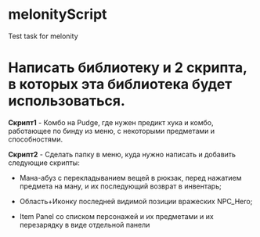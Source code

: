 # melonityScript
Test task for melonity

<h1>Написать библиотеку и 2 скрипта, в которых эта библиотека будет использоваться.</h1>

<b>Скрипт1</b> - 
Комбо на Pudge, где нужен предикт хука и комбо, работающее по бинду из меню, с некоторыми предметами и способностями. 

<b>Скрипт2</b> - 
Сделать папку в меню, куда нужно написать и добавить следующие скрипты: 

- Мана-абуз с перекладыванием вещей в рюкзак, перед нажатием предмета на ману, и их последующий возврат в инвентарь; 

- Область+Иконку последней видимой позиции вражеских NPC_Hero; 

- Item Panel со списком персонажей и их предметами и их перезарядку в виде отдельной панели
